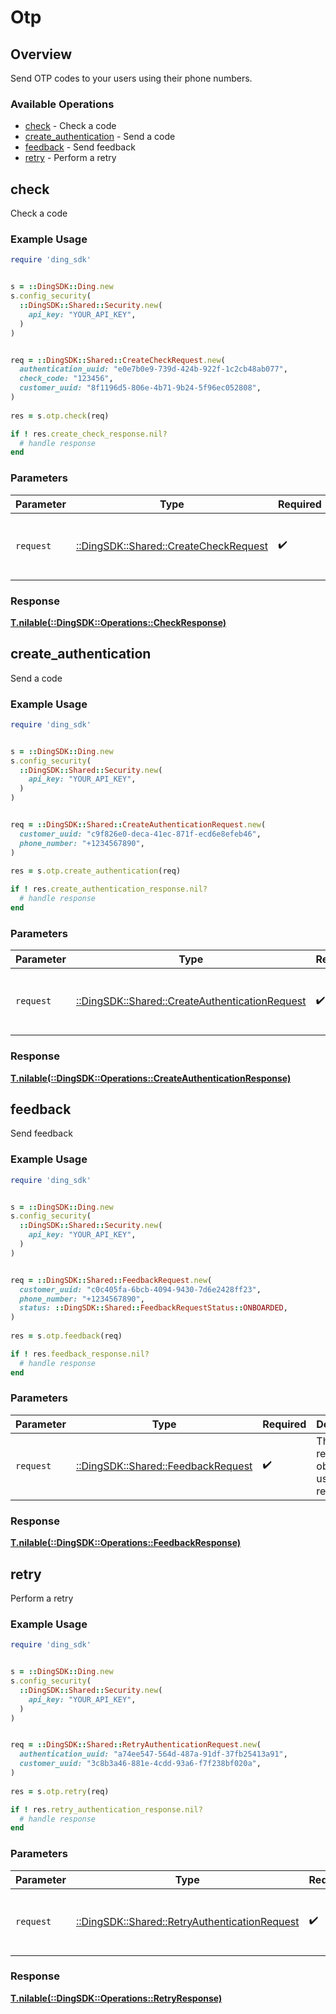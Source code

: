 # Otp


## Overview

Send OTP codes to your users using their phone numbers.

### Available Operations

* [check](#check) - Check a code
* [create_authentication](#create_authentication) - Send a code
* [feedback](#feedback) - Send feedback
* [retry](#retry) - Perform a retry

## check

Check a code

### Example Usage

```ruby
require 'ding_sdk'


s = ::DingSDK::Ding.new
s.config_security(
  ::DingSDK::Shared::Security.new(
    api_key: "YOUR_API_KEY",
  )
)


req = ::DingSDK::Shared::CreateCheckRequest.new(
  authentication_uuid: "e0e7b0e9-739d-424b-922f-1c2cb48ab077",
  check_code: "123456",
  customer_uuid: "8f1196d5-806e-4b71-9b24-5f96ec052808",
)
    
res = s.otp.check(req)

if ! res.create_check_response.nil?
  # handle response
end

```

### Parameters

| Parameter                                                                          | Type                                                                               | Required                                                                           | Description                                                                        |
| ---------------------------------------------------------------------------------- | ---------------------------------------------------------------------------------- | ---------------------------------------------------------------------------------- | ---------------------------------------------------------------------------------- |
| `request`                                                                          | [::DingSDK::Shared::CreateCheckRequest](../../models/shared/createcheckrequest.md) | :heavy_check_mark:                                                                 | The request object to use for the request.                                         |


### Response

**[T.nilable(::DingSDK::Operations::CheckResponse)](../../models/operations/checkresponse.md)**


## create_authentication

Send a code

### Example Usage

```ruby
require 'ding_sdk'


s = ::DingSDK::Ding.new
s.config_security(
  ::DingSDK::Shared::Security.new(
    api_key: "YOUR_API_KEY",
  )
)


req = ::DingSDK::Shared::CreateAuthenticationRequest.new(
  customer_uuid: "c9f826e0-deca-41ec-871f-ecd6e8efeb46",
  phone_number: "+1234567890",
)
    
res = s.otp.create_authentication(req)

if ! res.create_authentication_response.nil?
  # handle response
end

```

### Parameters

| Parameter                                                                                            | Type                                                                                                 | Required                                                                                             | Description                                                                                          |
| ---------------------------------------------------------------------------------------------------- | ---------------------------------------------------------------------------------------------------- | ---------------------------------------------------------------------------------------------------- | ---------------------------------------------------------------------------------------------------- |
| `request`                                                                                            | [::DingSDK::Shared::CreateAuthenticationRequest](../../models/shared/createauthenticationrequest.md) | :heavy_check_mark:                                                                                   | The request object to use for the request.                                                           |


### Response

**[T.nilable(::DingSDK::Operations::CreateAuthenticationResponse)](../../models/operations/createauthenticationresponse.md)**


## feedback

Send feedback

### Example Usage

```ruby
require 'ding_sdk'


s = ::DingSDK::Ding.new
s.config_security(
  ::DingSDK::Shared::Security.new(
    api_key: "YOUR_API_KEY",
  )
)


req = ::DingSDK::Shared::FeedbackRequest.new(
  customer_uuid: "c0c405fa-6bcb-4094-9430-7d6e2428ff23",
  phone_number: "+1234567890",
  status: ::DingSDK::Shared::FeedbackRequestStatus::ONBOARDED,
)
    
res = s.otp.feedback(req)

if ! res.feedback_response.nil?
  # handle response
end

```

### Parameters

| Parameter                                                                    | Type                                                                         | Required                                                                     | Description                                                                  |
| ---------------------------------------------------------------------------- | ---------------------------------------------------------------------------- | ---------------------------------------------------------------------------- | ---------------------------------------------------------------------------- |
| `request`                                                                    | [::DingSDK::Shared::FeedbackRequest](../../models/shared/feedbackrequest.md) | :heavy_check_mark:                                                           | The request object to use for the request.                                   |


### Response

**[T.nilable(::DingSDK::Operations::FeedbackResponse)](../../models/operations/feedbackresponse.md)**


## retry

Perform a retry

### Example Usage

```ruby
require 'ding_sdk'


s = ::DingSDK::Ding.new
s.config_security(
  ::DingSDK::Shared::Security.new(
    api_key: "YOUR_API_KEY",
  )
)


req = ::DingSDK::Shared::RetryAuthenticationRequest.new(
  authentication_uuid: "a74ee547-564d-487a-91df-37fb25413a91",
  customer_uuid: "3c8b3a46-881e-4cdd-93a6-f7f238bf020a",
)
    
res = s.otp.retry(req)

if ! res.retry_authentication_response.nil?
  # handle response
end

```

### Parameters

| Parameter                                                                                          | Type                                                                                               | Required                                                                                           | Description                                                                                        |
| -------------------------------------------------------------------------------------------------- | -------------------------------------------------------------------------------------------------- | -------------------------------------------------------------------------------------------------- | -------------------------------------------------------------------------------------------------- |
| `request`                                                                                          | [::DingSDK::Shared::RetryAuthenticationRequest](../../models/shared/retryauthenticationrequest.md) | :heavy_check_mark:                                                                                 | The request object to use for the request.                                                         |


### Response

**[T.nilable(::DingSDK::Operations::RetryResponse)](../../models/operations/retryresponse.md)**

